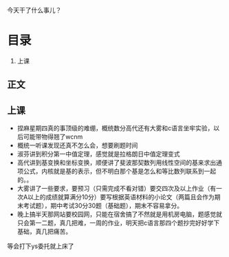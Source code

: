 今天干了什么事儿？

# 目录
1. 上课

## 正文

## 上课
- 捏麻星期四真的事顶级的难绷，概统数分高代还有大雾和c语言坐牢实验，以后可能带物得翘了wcnm
- 概统一听课发现还真不怎么会，想要刷题时间
- 淑芬讲到积分第一中值定理，感觉就是拉格朗日中值定理变式
- 高代讲到基变换和坐标变换，顺便讲了斐波那契数列用线性空间的基来求出通项公式，内核就是基的表示，但不明白那个基是怎么和等比数列联系到一起的。。
- 大雾讲了一些要求，要预习（只需完成不看对错）要交四次及以上作业（有一次A以上的成绩就算满分10分）要写根据英语材料的小论文（两篇且会作为期末考试题），期中考试30分30题（基础题），期末不容易拿分。
- 晚上搞半天那网站要校园网，只能在宿舍搞了不然就是用机房电脑，题感觉就只会第一二题，真几把难，一周的作业，明天把c语言那四个题抄完好好学下基础，真几把痛苦。
 
等会打下ys委托就上床了
